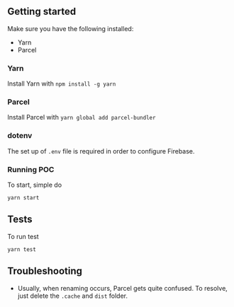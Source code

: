 ## Getting started

Make sure you have the following installed:

- Yarn
- Parcel

### Yarn

Install Yarn with `npm install -g yarn`

### Parcel

Install Parcel with `yarn global add parcel-bundler`

### dotenv

The set up of `.env` file is required in order to configure Firebase.

### Running POC

To start, simple do

```
yarn start
```

## Tests

To run test

```
yarn test
```

## Troubleshooting

- Usually, when renaming occurs, Parcel gets quite confused. To resolve, just delete the `.cache` and `dist` folder.
